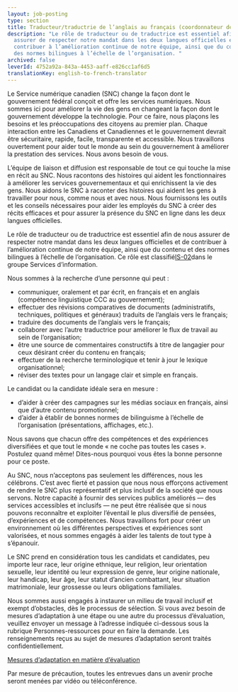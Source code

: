 ```yaml
---
layout: job-posting
type: section
title: Traducteur/traductrie de l’anglais au français (coordonnateur de contenu)
description: "Le rôle de traducteur ou de traductrice est essentiel afin de nous
  assurer de respecter notre mandat dans les deux langues officielles et de
  contribuer à l’amélioration continue de notre équipe, ainsi que du contenu et
  des normes bilingues à l’échelle de l’organisation. "
archived: false
leverId: 4752a92a-843a-4453-aaff-e826cc1af6d5
translationKey: english-to-french-translator
---
```

Le Service numérique canadien (SNC) change la façon dont le gouvernement fédéral conçoit et offre les services numériques. Nous sommes ici pour améliorer la vie des gens en changeant la façon dont le gouvernement développe la technologie. Pour ce faire, nous plaçons les besoins et les préoccupations des citoyens au premier plan. Chaque interaction entre les Canadiens et Canadiennes et le gouvernement devrait être sécuritaire, rapide, facile, transparente et accessible. Nous travaillons ouvertement pour aider tout le monde au sein du gouvernement à améliorer la prestation des services. Nous avons besoin de vous.

L’équipe de liaison et diffusion est responsable de tout ce qui touche la mise en récit au SNC. Nous racontons des histoires qui aident les fonctionnaires à améliorer les services gouvernementaux et qui enrichissent la vie des gens. Nous aidons le SNC à raconter des histoires qui aident les gens à travailler pour nous, comme nous et avec nous. Nous fournissons les outils et les conseils nécessaires pour aider les employés du SNC à créer des récits efficaces et pour assurer la présence du SNC en ligne dans les deux langues officielles.

Le rôle de traducteur ou de traductrice est essentiel afin de nous assurer de respecter notre mandat dans les deux langues officielles et de contribuer à l’amélioration continue de notre équipe, ainsi que du contenu et des normes bilingues à l’échelle de l’organisation. Ce rôle est classifié[IS-02](https://www.tbs-sct.gc.ca/agreements-conventions/view-visualiser-fra.aspx?id=15#toc993929944)dans le groupe Services d’information.

Nous sommes à la recherche d’une personne qui peut :

* communiquer, oralement et par écrit, en français et en anglais (compétence linguistique CCC au gouvernement);
* effectuer des révisions comparatives de documents (administratifs, techniques, politiques et généraux) traduits de l’anglais vers le français;
* traduire des documents de l’anglais vers le français;
* collaborer avec l’autre traductrice pour améliorer le flux de travail au sein de l’organisation;
* être une source de commentaires constructifs à titre de langagier pour ceux désirant créer du contenu en français;
* effectuer de la recherche terminologique et tenir à jour le lexique organisationnel;
* réviser des textes pour un langage clair et simple en français.

Le candidat ou la candidate idéale sera en mesure :

* d’aider à créer des campagnes sur les médias sociaux en français, ainsi que d’autre contenu promotionnel;
* d’aider à établir de bonnes normes de bilinguisme à l’échelle de l’organisation (présentations, affichages, etc.).

Nous savons que chacun offre des compétences et des expériences diversifiées et que tout le monde « ne coche pas toutes les cases ». Postulez quand même! Dites-nous pourquoi vous êtes la bonne personne pour ce poste.

Au SNC, nous n’acceptons pas seulement les différences, nous les célébrons. C’est avec fierté et passion que nous nous efforçons activement de rendre le SNC plus représentatif et plus inclusif de la société que nous servons. Notre capacité à fournir des services publics améliorés — des services accessibles et inclusifs — ne peut être réalisée que si nous pouvons reconnaître et exploiter l’éventail le plus diversifié de pensées, d’expériences et de compétences. Nous travaillons fort pour créer un environnement où les différentes perspectives et expériences sont valorisées, et nous sommes engagés à aider les talents de tout type à s’épanouir.

Le SNC prend en considération tous les candidats et candidates, peu importe leur race, leur origine ethnique, leur religion, leur orientation sexuelle, leur identité ou leur expression de genre, leur origine nationale, leur handicap, leur âge, leur statut d’ancien combattant, leur situation matrimoniale, leur grossesse ou leurs obligations familiales.

Nous sommes aussi engagés à instaurer un milieu de travail inclusif et exempt d’obstacles, dès le processus de sélection. Si vous avez besoin de mesures d’adaptation à une étape ou une autre du processus d’évaluation, veuillez envoyer un message à l’adresse indiquée ci-dessous sous la rubrique Personnes-ressources pour en faire la demande. Les renseignements reçus au sujet de mesures d’adaptation seront traités confidentiellement.

[Mesures d’adaptation en matière d’évaluation](https://www.canada.ca/fr/commission-fonction-publique/services/mesures-d-adaptation-matiere-evaluation.html)

Par mesure de précaution, toutes les entrevues dans un avenir proche seront menées par vidéo ou téléconférence.